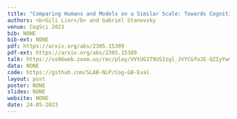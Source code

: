 ```yaml
---
title: "Comparing Humans and Models on a Similar Scale: Towards Cognitive Gender Bias Evaluation in Coreference Resolution"
authors: <b>Gili Lior</b> and Gabriel Stanovsky
venue: CogSci 2023
bib: NONE
bib-ext: NONE
pdf: https://arxiv.org/abs/2305.15389
pdf-ext: https://arxiv.org/abs/2305.15389
talk: https://us06web.zoom.us/rec/play/VVtUG1T9US3zgl_JVYCGfoJE-QZIyYwmZxMISd09tB_vPztJkMAPitasxKQTPekBVUgFi8LQdk3ll6L6.R2Yi5517euIQ3i9j?canPlayFromShare=true&from=share_recording_detail&startTime=1690428493000&componentName=rec-play&originRequestUrl=https%3A%2F%2Fus06web.zoom.us%2Frec%2Fshare%2FZhqeFGSj5iSUkVQOjFbxbcW2Oc8aYvv0OkRcPWkdHPht3h4pgW7fsPO2_hI03LmN.Y8c9ga_DtOqzgeWF%3FstartTime%3D1690428493000
data: NONE
code: https://github.com/SLAB-NLP/Cog-GB-Eval
layout: post
poster: NONE
slides: NONE
website: NONE
date: 24-05-2023
---
```

